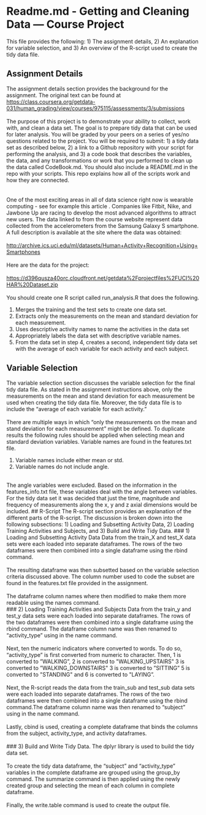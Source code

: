 # Readme.md - Getting and Cleaning Data — Course Project
This file provides the following: 1) The assignment details, 2) An explanation for variable selection, and 3) An overview of the R-script used to create the tidy data file.
## Assignment Details
The assignment details section provides the background for the assignment. The original text can be found at  https://class.coursera.org/getdata-031/human_grading/view/courses/975115/assessments/3/submissions <br />
<br >
The purpose of this project is to demonstrate your ability to collect, work with, and clean a data set. The goal is to prepare tidy data that can be used for later analysis. You will be graded by your peers on a series of yes/no questions related to the project. You will be required to submit: 1) a tidy data set as described below, 2) a link to a Github repository with your script for performing the analysis, and 3) a code book that describes the variables, the data, and any transformations or work that you performed to clean up the data called CodeBook.md. You should also include a README.md in the repo with your scripts. This repo explains how all of the scripts work and how they are connected.<br />  
<br />
One of the most exciting areas in all of data science right now is wearable computing - see for example this article . Companies like Fitbit, Nike, and Jawbone Up are racing to develop the most advanced algorithms to attract new users. The data linked to from the course website represent data collected from the accelerometers from the Samsung Galaxy S smartphone. A full description is available at the site where the data was obtained: <br />
<br />
http://archive.ics.uci.edu/ml/datasets/Human+Activity+Recognition+Using+Smartphones <br /> 
<br />
Here are the data for the project: <br /> 
<br />
https://d396qusza40orc.cloudfront.net/getdata%2Fprojectfiles%2FUCI%20HAR%20Dataset.zip <br />
<br />
You should create one R script called run_analysis.R that does the following.<br />
1. Merges the training and the test sets to create one data set. <br />
2. Extracts only the measurements on the mean and standard deviation for each measurement. <br />
3. Uses descriptive activity names to name the activities in the data set <br />
4. Appropriately labels the data set with descriptive variable names. <br />
5. From the data set in step 4, creates a second, independent tidy data set with the average of each variable for each activity and each subject.

## Variable Selection
The variable selection section discusses the variable selection for the final tidy data file. As stated in the assignment instructions above, only the measurements on the mean and stand deviation for each measurement be used when creating the tidy data file. Moreover, the tidy data file is to include the “average of each variable for each activity.”  <br />
<br />
There are multiple ways in which “only the measurements on the mean and stand deviation for each measurement” might be defined. To duplicate results the following rules should be applied when selecting mean and standard deviation variables. Variable names are found in the features.txt file.<br />
1. Variable names include either mean or std. <br />
2. Variable names do not include angle. <br />
<br />
The angle variables were excluded. Based on the information in the features_info.txt file, these variables deal with the angle between variables. For the tidy data set it was decided that just the time, magnitude and frequency of measurements along the x, y and z axial dimensions would be included.
## R-Script
The R-script section provides an explanation of the different parts of the R-script. The discussion is broken down into the following subsections: 1) Loading and Subsetting Activity Data, 2) Loading Training Activities and Subjects, and 3) Build and Write Tidy Data.
### 1) Loading and Subsetting Activity Data
Data from the train_X and test_X data sets were each loaded into separate dataframes. The rows of the two dataframes were then combined into a single dataframe using the rbind command.<br /> 
<br />
The resulting dataframe was then subsetted based on the variable selection criteria discussed above. The column number used to code the subset are found in the features.txt file provided in the assignment. <br />
<br />
The dataframe column names where then modified to make them more readable using the names command.<br />   
### 2) Loading Training Activities and Subjects
Data from the train_y and test_y data sets were each loaded into separate dataframes. The rows of the two dataframes were then combined into a single dataframe using the rbind command. The dataframe column name was then renamed to “activity_type” using in the name command.<br />
<br />
Next, ten the numeric indicators where converted to words. To do so, “activity_type” is first converted from numeric to character. Then, 1 is converted to ”WALKING”, 2 is converted to "WALKING_UPSTAIRS" 3 is converted to ”WALKING_DOWNSTAIRS" 3 is converted to ”SITTING” 5 is converted to "STANDING" and 6 is converted to "LAYING”.<br />
<br />
Next, the R-script reads the data from the train_sub and test_sub data sets were each loaded into separate dataframes. The rows of the two dataframes were then combined into a single dataframe using the rbind command.The dataframe column name was then renamed to “subject” using in the name command.<br />
<br />
Lastly, cbind is used, creating a complete dataframe that binds the columns from the subject, activity_type, and activity dataframes.<br />
<br />
### 3) Build and Write Tidy Data.
The dplyr library is used to build the tidy data set. <br />
<br />
To create the tidy data dataframe, the “subject” and “activity_type” variables in the complete dataframe are grouped using the group_by command. The summarize command is then applied using the newly created group and selecting the mean of each column in complete dataframe. <br />
<br />
Finally, the write.table command is used to create the output file.

